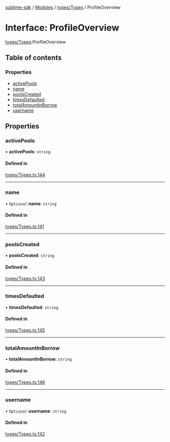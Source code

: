 [sublime-sdk](../README.md) / [Modules](../modules.md) / [types/Types](../modules/types_Types.md) / ProfileOverview

# Interface: ProfileOverview

[types/Types](../modules/types_Types.md).ProfileOverview

## Table of contents

### Properties

- [activePools](types_Types.ProfileOverview.md#activepools)
- [name](types_Types.ProfileOverview.md#name)
- [poolsCreated](types_Types.ProfileOverview.md#poolscreated)
- [timesDefaulted](types_Types.ProfileOverview.md#timesdefaulted)
- [totalAmountInBorrow](types_Types.ProfileOverview.md#totalamountinborrow)
- [username](types_Types.ProfileOverview.md#username)

## Properties

### activePools

• **activePools**: `string`

#### Defined in

[types/Types.ts:144](https://github.com/akshay111meher/sublime-sdk/blob/c5da400/src/types/Types.ts#L144)

___

### name

• `Optional` **name**: `string`

#### Defined in

[types/Types.ts:141](https://github.com/akshay111meher/sublime-sdk/blob/c5da400/src/types/Types.ts#L141)

___

### poolsCreated

• **poolsCreated**: `string`

#### Defined in

[types/Types.ts:143](https://github.com/akshay111meher/sublime-sdk/blob/c5da400/src/types/Types.ts#L143)

___

### timesDefaulted

• **timesDefaulted**: `string`

#### Defined in

[types/Types.ts:145](https://github.com/akshay111meher/sublime-sdk/blob/c5da400/src/types/Types.ts#L145)

___

### totalAmountInBorrow

• **totalAmountInBorrow**: `string`

#### Defined in

[types/Types.ts:146](https://github.com/akshay111meher/sublime-sdk/blob/c5da400/src/types/Types.ts#L146)

___

### username

• `Optional` **username**: `string`

#### Defined in

[types/Types.ts:142](https://github.com/akshay111meher/sublime-sdk/blob/c5da400/src/types/Types.ts#L142)
